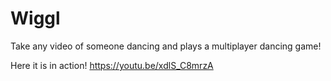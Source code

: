 # Wiggl
Take any video of someone dancing and plays a multiplayer dancing game!

Here it is in action! https://youtu.be/xdlS_C8mrzA
